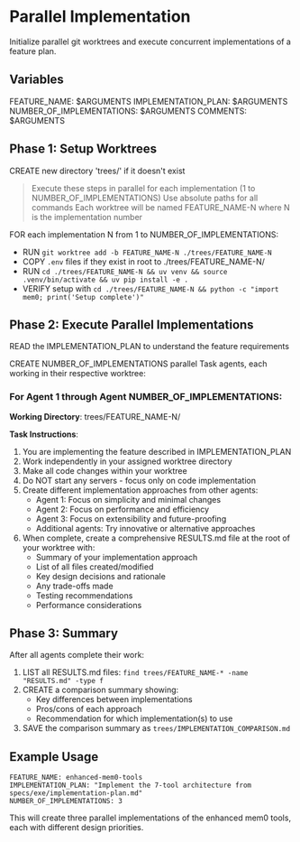 # Parallel Implementation

Initialize parallel git worktrees and execute concurrent implementations of a feature plan.

## Variables

FEATURE_NAME: $ARGUMENTS
IMPLEMENTATION_PLAN: $ARGUMENTS
NUMBER_OF_IMPLEMENTATIONS: $ARGUMENTS
COMMENTS: $ARGUMENTS

## Phase 1: Setup Worktrees

CREATE new directory 'trees/' if it doesn't exist

> Execute these steps in parallel for each implementation (1 to NUMBER_OF_IMPLEMENTATIONS)
> Use absolute paths for all commands
> Each worktree will be named FEATURE_NAME-N where N is the implementation number

FOR each implementation N from 1 to NUMBER_OF_IMPLEMENTATIONS:

- RUN `git worktree add -b FEATURE_NAME-N ./trees/FEATURE_NAME-N`
- COPY `.env` files if they exist in root to ./trees/FEATURE_NAME-N/
- RUN `cd ./trees/FEATURE_NAME-N && uv venv && source .venv/bin/activate && uv pip install -e .`
- VERIFY setup with `cd ./trees/FEATURE_NAME-N && python -c "import mem0; print('Setup complete')"`

## Phase 2: Execute Parallel Implementations

READ the IMPLEMENTATION_PLAN to understand the feature requirements

CREATE NUMBER_OF_IMPLEMENTATIONS parallel Task agents, each working in their respective worktree:

### For Agent 1 through Agent NUMBER_OF_IMPLEMENTATIONS:

**Working Directory**: trees/FEATURE_NAME-N/

**Task Instructions**:

1. You are implementing the feature described in IMPLEMENTATION_PLAN
2. Work independently in your assigned worktree directory
3. Make all code changes within your worktree
4. Do NOT start any servers - focus only on code implementation
5. Create different implementation approaches from other agents:
    - Agent 1: Focus on simplicity and minimal changes
    - Agent 2: Focus on performance and efficiency
    - Agent 3: Focus on extensibility and future-proofing
    - Additional agents: Try innovative or alternative approaches
6. When complete, create a comprehensive RESULTS.md file at the root of your worktree with:
    - Summary of your implementation approach
    - List of all files created/modified
    - Key design decisions and rationale
    - Any trade-offs made
    - Testing recommendations
    - Performance considerations

## Phase 3: Summary

After all agents complete their work:

1. LIST all RESULTS.md files: `find trees/FEATURE_NAME-* -name "RESULTS.md" -type f`
2. CREATE a comparison summary showing:
    - Key differences between implementations
    - Pros/cons of each approach
    - Recommendation for which implementation(s) to use
3. SAVE the comparison summary as `trees/IMPLEMENTATION_COMPARISON.md`

## Example Usage

```
FEATURE_NAME: enhanced-mem0-tools
IMPLEMENTATION_PLAN: "Implement the 7-tool architecture from specs/exe/implementation-plan.md"
NUMBER_OF_IMPLEMENTATIONS: 3
```

This will create three parallel implementations of the enhanced mem0 tools, each with different design priorities.
